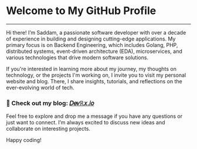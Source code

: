 # Welcome to My GitHub Profile
---

Hi there! I’m Saddam, a passionate software developer with over a decade of experience in building and designing cutting-edge applications. My primary focus is on Backend Engineering, which includes Golang, PHP, distributed systems, event-driven architecture (EDA), microservices, and various technologies that drive modern software solutions.

If you're interested in learning more about my journey, my thoughts on technology, or the projects I'm working on, I invite you to visit my personal website and blog. There, I share insights, tutorials, and reflections on the ever-evolving world of tech.

### 🔗 Check out my blog: [𝐷𝑒𝑣ℝ𝑥.𝑖𝑜](https://devrx.io/)

Feel free to explore and drop me a message if you have any questions or just want to connect. I’m always excited to discuss new ideas and collaborate on interesting projects.

Happy coding!
